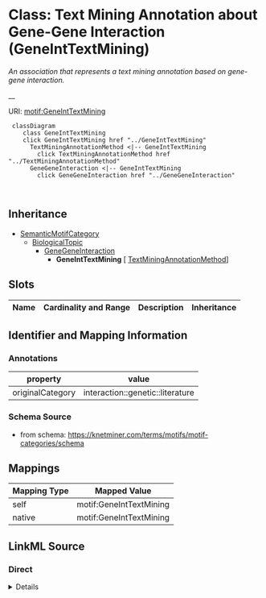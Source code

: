 

# Class: Text Mining Annotation about Gene-Gene Interaction (GeneIntTextMining) 


_An association that represents a text mining annotation based on gene-gene interaction._

__





URI: [motif:GeneIntTextMining](https://knetminer.com/terms/motifs/motif-categories/GeneIntTextMining)






```mermaid
 classDiagram
    class GeneIntTextMining
    click GeneIntTextMining href "../GeneIntTextMining"
      TextMiningAnnotationMethod <|-- GeneIntTextMining
        click TextMiningAnnotationMethod href "../TextMiningAnnotationMethod"
      GeneGeneInteraction <|-- GeneIntTextMining
        click GeneGeneInteraction href "../GeneGeneInteraction"
      
      
```





## Inheritance
* [SemanticMotifCategory](SemanticMotifCategory.md)
    * [BiologicalTopic](BiologicalTopic.md)
        * [GeneGeneInteraction](GeneGeneInteraction.md)
            * **GeneIntTextMining** [ [TextMiningAnnotationMethod](TextMiningAnnotationMethod.md)]



## Slots

| Name | Cardinality and Range | Description | Inheritance |
| ---  | --- | --- | --- |









## Identifier and Mapping Information





### Annotations

| property | value |
| --- | --- |
| originalCategory | interaction::genetic::literature |




### Schema Source


* from schema: https://knetminer.com/terms/motifs/motif-categories/schema




## Mappings

| Mapping Type | Mapped Value |
| ---  | ---  |
| self | motif:GeneIntTextMining |
| native | motif:GeneIntTextMining |







## LinkML Source

<!-- TODO: investigate https://stackoverflow.com/questions/37606292/how-to-create-tabbed-code-blocks-in-mkdocs-or-sphinx -->

### Direct

<details>
```yaml
name: GeneIntTextMining
annotations:
  originalCategory:
    tag: originalCategory
    value: interaction::genetic::literature
description: 'An association that represents a text mining annotation based on gene-gene
  interaction.

  '
title: Text Mining Annotation about Gene-Gene Interaction
notes:
- 'original category no: 2.11'
from_schema: https://knetminer.com/terms/motifs/motif-categories/schema
is_a: GeneGeneInteraction
mixins:
- TextMiningAnnotationMethod

```
</details>

### Induced

<details>
```yaml
name: GeneIntTextMining
annotations:
  originalCategory:
    tag: originalCategory
    value: interaction::genetic::literature
description: 'An association that represents a text mining annotation based on gene-gene
  interaction.

  '
title: Text Mining Annotation about Gene-Gene Interaction
notes:
- 'original category no: 2.11'
from_schema: https://knetminer.com/terms/motifs/motif-categories/schema
is_a: GeneGeneInteraction
mixins:
- TextMiningAnnotationMethod

```
</details>